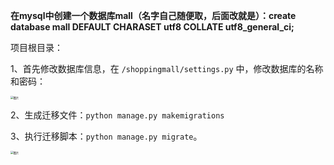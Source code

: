 **在mysql中创建一个数据库mall（名字自己随便取，后面改就是）：create database mall DEFAULT CHARASET utf8 COLLATE utf8_general_ci;**

项目根目录：

1、首先修改数据库信息，在 `/shoppingmall/settings.py` 中，修改数据库的名称和密码：

<img src="https://mmbiz.qpic.cn/mmbiz_png/ULibHgXIt3jzFVGN1TibEnUQiak7m280hJiaMxGl4qhya6TO2GRCTKXWkiasxRaBiaabLVTNxJNW79BqHMnp1omC1tjA/640?wx_fmt=png&wxfrom=5&wx_lazy=1&wx_co=1" alt="图片" style="zoom:30%;" />

2、生成迁移文件：`python manage.py makemigrations`

3、执行迁移脚本：`python manage.py migrate`。

<img src="https://mmbiz.qpic.cn/mmbiz_png/ULibHgXIt3jzFVGN1TibEnUQiak7m280hJiaiaf4iaiakyaE2UI8WAibxWiaPHE5iaqyuT7zJibGLc47cNxTWXeFAVa1Rbaag/640?wx_fmt=png&wxfrom=5&wx_lazy=1&wx_co=1" alt="图片" style="zoom:30%;" />

